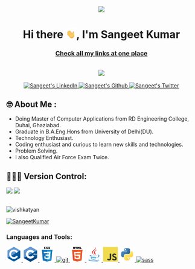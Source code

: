 
<div align="center">
  <img src="https://user-images.githubusercontent.com/82721870/213884120-1a3ba595-1dcf-43fe-aff3-554c4386f7e2.png">
  <h1>Hi there  <img src="https://github.com/eramkhann/eramkhann/blob/main/waving-hand-joypixels.gif" width="28">, I'm Sangeet Kumar </h1>
  <h3> <a href="https://linktr.ee/skdeveloper8"> Check all my links at one place </a> </h3> <br/>
  </div>
<div id="header" align="center">
  <img src="https://media.giphy.com/media/M9gbBd9nbDrOTu1Mqx/giphy.gif" width="100"/>
</div>
<p align="center">
<div id="badges" align="center">
  <a href="https://www.linkedin.com/in/skdeveloper8/">
    <img src="https://img.shields.io/badge/LinkedIn-blue?style=for-the-badge&logo=linkedin&logoColor=white" alt="Sangeet's LinkedIn"/>
  </a>
   <a href="https://github.com/skdeveloper8">
    <img src="https://img.shields.io/badge/Github-black?style=for-the-badge&logo=github&logoColor=white" alt="Sangeet's Github"/>
  </a>
  <a href="https://twitter.com/skdeveloper8">
    <img src="https://img.shields.io/badge/Twitter-blue?style=for-the-badge&logo=twitter&logoColor=white" alt="Sangeet's Twitter"/>
  </a>
  
</div>
</p>

## 🤓 About Me :
- Doing Master of Computer Applications from RD Engineering College, Duhai, Ghaziabad.
- Graduate in B.A.Eng.Hons from  University of Delhi(DU).
- Technology Enthusiast.
- Coding enthusiast and curious to learn new skills and technologies.
- Problem Solving.
- I also Qualified Air Force Exam Twice.

<!-- ## 💻 My Mini Projects :
-  Personal Portfolio  (https://vishkatyan.netlify.app/)
-  Mycourses  (https://mycoursespage.netlify.app/)
-  KrafterStudio Clone  (https://krafterstudioclone.netlify.app/) -->

<!-- ## 🔥 Recent Small Animated Work with Lottie:
- Animated Website Pre-loader (https://css-loader-animation.netlify.app/)
- Animated Contact Form (https://contact-form-animated.netlify.app/) -->
<!-- 
## 🗂 Designing:
<div align="left">
  <img src="https://img.shields.io/badge/Canva-%2300C4CC.svg?style=for-the-badge&logo=Canva&logoColor=white">
    <img src="https://img.shields.io/badge/Framer-black?style=for-the-badge&logo=framer&logoColor=blue">
  </div>
<br/>
 -->
## 👩🏻‍💻 Version Control:
<div align="left">
  <img src="https://img.shields.io/badge/git-%23F05033.svg?style=for-the-badge&logo=git&logoColor=white">
    <img src="https://img.shields.io/badge/Github-black?style=for-the-badge&logo=github&logoColor=white">
  </div>
<br/>

<p align="left"> <img src="https://komarev.com/ghpvc/?username=https://twitter.com/skdeveloper8&label=Profile%20views&color=0e75b6&style=flat" alt="vishkatyan" /> </p>

<p align="left"> <a href="https://twitter.com/skdeveloper8" target="blank"><img src="https://img.shields.io/twitter/follow/https://twitter.com/skdeveloper8?logo=twitter&style=for-the-badge" alt="SangeetKumar" /></a> </p>

<h3 align="left">Languages  and Tools:</h3>
<p align="left"> <a href="https://www.cprogramming.com/" target="_blank" rel="noreferrer"> <img src="https://raw.githubusercontent.com/devicons/devicon/master/icons/c/c-original.svg" alt="c" width="40" height="40"/> </a> <a href="https://www.w3schools.com/cpp/" target="_blank" rel="noreferrer"> <img src="https://raw.githubusercontent.com/devicons/devicon/master/icons/cplusplus/cplusplus-original.svg" alt="cplusplus" width="40" height="40"/> </a> <a href="https://www.w3schools.com/css/" target="_blank" rel="noreferrer"> <img src="https://raw.githubusercontent.com/devicons/devicon/master/icons/css3/css3-original-wordmark.svg" alt="css3" width="40" height="40"/> </a> <a href="https://git-scm.com/" target="_blank" rel="noreferrer"> <img src="https://www.vectorlogo.zone/logos/git-scm/git-scm-icon.svg" alt="git" width="40" height="40"/> </a> <a href="https://www.w3.org/html/" target="_blank" rel="noreferrer"> <img src="https://raw.githubusercontent.com/devicons/devicon/master/icons/html5/html5-original-wordmark.svg" alt="html5" width="40" height="40"/> </a> <a href="https://www.java.com" target="_blank" rel="noreferrer"> <img src="https://raw.githubusercontent.com/devicons/devicon/master/icons/java/java-original.svg" alt="java" width="40" height="40"/> </a> <a href="https://developer.mozilla.org/en-US/docs/Web/JavaScript" target="_blank" rel="noreferrer"> <img src="https://raw.githubusercontent.com/devicons/devicon/master/icons/javascript/javascript-original.svg" alt="javascript" width="40" height="40"/> </a> <a href="https://www.python.org" target="_blank" rel="noreferrer"> <img src="https://raw.githubusercontent.com/devicons/devicon/master/icons/python/python-original.svg" alt="python" width="40" height="40"/> </a> <a href="https://sass-lang.com" target="_blank" rel="noreferrer"> <img src="https://raw.gi (https://medium.com/@vishkatyan/whatsapp-account-temporary-banned-12259fd71fb0)thubusercontent.com/devicons/devicon/master/icons/sass/sa (https://medium.com/@vish_katyan/easy-way-to-push-code-to-github-using-a-terminal-41a1c2856542)ss-original.svg" alt="sass" width="40" height (https://sharmavishakha1209.wixsite.com/blog-tech/post/understand-recursion-in-a-simple-way)="40"/> </a> </p>



<!--
vishkatyan/vishkatyan is a ✨ _special_ ✨ repository because its README.md (this file) appears on your GitHub profile.

Here are some ideas to get you started:
- 🔭 I’m currently working for ... Timidlly India Pvt. Ltd.
- 🔭 I’m currently the Founder of ... Internship Alerts
- 🌱 I’m currently learning ... Full Stack Development
- 👯 I’m looking to collaborate ... for Internship Alerts
-->

<!--
**skdeveloper8/skdeveloper8** is a ✨ _special_ ✨ repository because its `README.md` (this file) appears on your GitHub profile.

Here are some ideas to get you started:

- 🔭 I’m currently working on ... Frontend Devlopement
- 🌱 I’m currently learning ... MERN
- 👯 I’m looking to collaborate on ...Web dev projects
- 🤔 I’m looking for help with ...
- 💬 Ask me about ...
- 📫 How to reach me: ...
- 😄 Pronouns: ...
- ⚡ Fun fact: ...
-->
